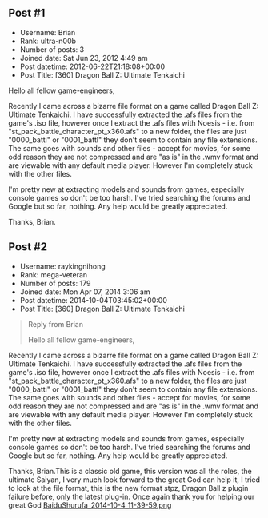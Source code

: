 ## Post #1
- Username: Brian
- Rank: ultra-n00b
- Number of posts: 3
- Joined date: Sat Jun 23, 2012 4:49 am
- Post datetime: 2012-06-22T21:18:08+00:00
- Post Title: [360] Dragon Ball Z: Ultimate Tenkaichi

Hello all fellow game-engineers, 

Recently I came across a bizarre file format on a game called Dragon Ball Z: Ultimate Tenkaichi. I have successfully extracted the .afs files from the game's .iso file, however once I extract the .afs files with Noesis - i.e. from "st_pack_battle_character_pt_x360.afs" to a new folder, the files are just "0000_battl" or "0001_battl" they don't seem to contain any file extensions. The same goes with sounds and other files - accept for movies, for some odd reason they are not compressed and are "as is" in the .wmv format and are viewable with any default media player. However I'm completely stuck with the other files. 

I'm pretty new at extracting models and sounds from games, especially console games so don't be too harsh. I've tried searching the forums and Google but so far, nothing. Any help would be greatly appreciated. 

Thanks,
Brian.
## Post #2
- Username: raykingnihong
- Rank: mega-veteran
- Number of posts: 179
- Joined date: Mon Apr 07, 2014 3:06 am
- Post datetime: 2014-10-04T03:45:02+00:00
- Post Title: [360] Dragon Ball Z: Ultimate Tenkaichi

> Reply from Brian
>
> Hello all fellow game-engineers, 

Recently I came across a bizarre file format on a game called Dragon Ball Z: Ultimate Tenkaichi. I have successfully extracted the .afs files from the game's .iso file, however once I extract the .afs files with Noesis - i.e. from "st_pack_battle_character_pt_x360.afs" to a new folder, the files are just "0000_battl" or "0001_battl" they don't seem to contain any file extensions. The same goes with sounds and other files - accept for movies, for some odd reason they are not compressed and are "as is" in the .wmv format and are viewable with any default media player. However I'm completely stuck with the other files. 

I'm pretty new at extracting models and sounds from games, especially console games so don't be too harsh. I've tried searching the forums and Google but so far, nothing. Any help would be greatly appreciated. 

Thanks,
Brian.This is a classic old game, this version was all the roles, the ultimate Saiyan, I very much look forward to the great God can help it, I tried to look at the file format, this is the new format stpz, Dragon Ball z plugin failure before, only the latest plug-in. Once again thank you for helping our great God
[BaiduShurufa_2014-10-4_11-39-59.png](https://xentaxbackup.github.io/file/7883_BaiduShurufa_2014-10-4_11-39-59.png)
